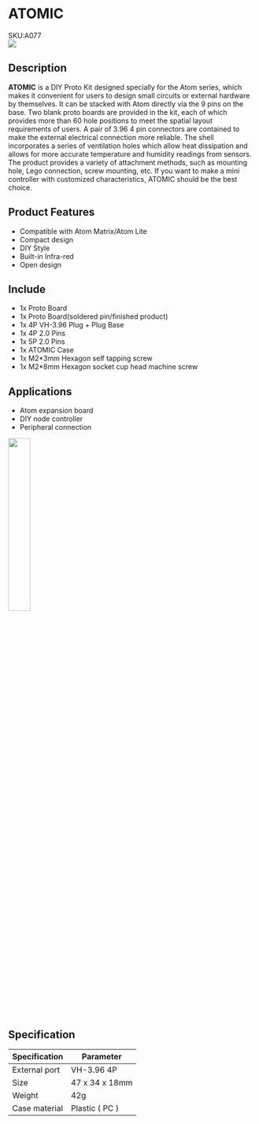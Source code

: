 # ATOMIC

<div class="badge badge-pill badge-primary product_sku_tag">SKU:A077</div>

<div class="product_pic"><img src="assets/img/product_pics/atom_base/atomic/atomic_01.webp"></div>

## Description

**ATOMIC**  is a DIY Proto Kit designed specially for the Atom series, which makes it convenient for users to design small circuits or external hardware by themselves. It can be stacked with Atom directly via the 9 pins on the base. Two blank proto boards are provided in the kit, each of which provides more than 60 hole positions to meet the spatial layout requirements of users. A pair of 3.96 4 pin connectors are contained to make the external electrical connection more reliable. The shell incorporates a series of ventilation holes which allow heat dissipation and allows for more accurate temperature and humidity readings from sensors. The product provides a variety of attachment methods, such as mounting hole, Lego connection, screw mounting, etc. If you want to make a mini controller with customized characteristics, ATOMIC should be the best choice.

## Product Features

- Compatible with Atom Matrix/Atom Lite
- Compact design
- DIY Style
- Built-in Infra-red
- Open design

## Include

-  1x Proto Board
-  1x Proto Board(soldered pin/finished product)
-  1x 4P VH-3.96 Plug + Plug Base
-  1x 4P 2.0 Pins
-  1x 5P 2.0 Pins
-  1x ATOMIC Case
-  1x M2*3mm Hexagon self tapping screw
-  1x M2*8mm Hexagon socket cup head machine screw

## Applications

- Atom expansion board
- DIY node controller
- Peripheral connection

<img src="assets/img/product_pics/atom_base/atomic/ATOMIC.gif" width = 30%>

## Specification

<table class="table-1">
    <thead>
    <tr>
        <th>Specification</th>
        <th>Parameter</th>
    </tr>
    </thead>
    <tbody>
        <tr>
            <td>External port</td>
            <td>VH-3.96 4P</td>
        </tr>
        <tr>
            <td>Size</td>
            <td>47 x 34 x 18mm</td>
        </tr>
        <tr>
            <td>Weight</td>
            <td>42g</td>
        </tr>
        <tr>
            <td>Case material</td>
            <td>Plastic ( PC )</td>
        </tr>
     </tbody>
</table>




<script>

   var purchase_link = 'https://m5stack.com/collections/all/products/atomic-proto-kit';

   anchor_search(purchase_link);
   scrollFunc();

</script>

